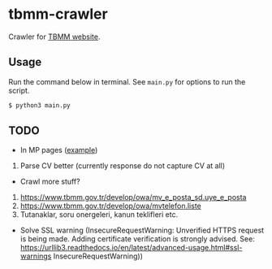 # tbmm-crawler
Crawler for [TBMM website](https://www.tbmm.gov.tr).

## Usage

Run the command below in terminal. See `main.py` for options to run the script.

```bash
$ python3 main.py
```

## TODO

- In MP pages ([example](https://www.tbmm.gov.tr/develop/owa/milletvekillerimiz_sd.bilgi?p_donem=27&p_sicil=7542))
1. Parse CV better (currently response do not capture CV at all)

- Crawl more stuff?
1. https://www.tbmm.gov.tr/develop/owa/mv_e_posta_sd.uye_e_posta
2. https://www.tbmm.gov.tr/develop/owa/mvtelefon.liste
3. Tutanaklar, soru onergeleri, kanun teklifleri etc.

- Solve SSL warning (InsecureRequestWarning: Unverified HTTPS request is being made. Adding certificate verification is strongly advised. See: https://urllib3.readthedocs.io/en/latest/advanced-usage.html#ssl-warnings InsecureRequestWarning))